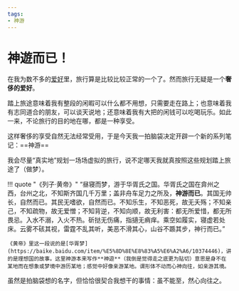 ```yaml
---
tags:
- 神游
---
```


# 神遊而已！

在我为数不多的[爱好](../../About/hobby.md#_6)里，旅行算是比较比较正常的一个了。然而旅行无疑是一个**奢侈的爱好**。

踏上旅途意味着我有整段的闲暇可以什么都不用想，只需要走在路上；也意味着我有志同道合的朋友，可以谈天说地；还意味着我有大把的闲钱可以吃喝玩乐。如此一来，不论旅行的目的地在哪，都是一种享受。

这样奢侈的享受自然无法经常受用，于是今天我一拍脑袋决定开辟一个新的系列笔记：==神游==

我会尽量“真实地”规划一场场虚拟的旅行，说不定哪天我就真按照这些规划踏上旅途了（做梦）。

!!! quote "《列子·黄帝》"
    “昼寝而梦，游于华胥氏之国。华胥氏之国在弇州之西，台州之北，不知斯齐国几千万里；盖非舟车足力之所及，**神游而已**。其国无帅长，自然而已。其民无嗜欲，自然而已。不知乐生，不知恶死，故无夭殇；不知亲己，不知疏物，故无爱憎；不知背逆，不知向顺，故无利害：都无所爱惜，都无所畏忌。入水不溺，入火不热。斫挞无伤痛，指擿无痟痒。乘空如履实，寝虚若处床。云雾不硋其视，雷霆不乱其听，美恶不滑其心，山谷不踬其步，神行而已。”
    
    《黄帝》里这一段说的是[华胥梦](https://baike.baidu.com/item/%E5%8D%8E%E8%83%A5%E6%A2%A6/10374446)，讲的是理想国的故事。这里神游本来写作**神遊**（我倒是觉得走之底更为贴切）意思是身不在某地而在想象或梦境中游历某地；感觉中好像亲游某地。谓形体不动而心神向往，如亲游其境。

虽然是拍脑袋想的名字，但恰恰很契合我想干的事情：虽不能至，然心向往之。
